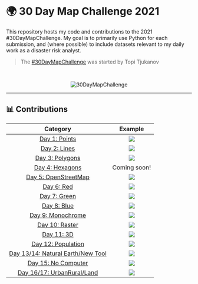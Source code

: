 # 🌍 30 Day Map Challenge 2021

This repository hosts my code and contributions to the 2021 #30DayMapChallenge. My goal is to primarily use Python for each submission, and (where possible) to include datasets relevant to my daily work as a disaster risk analyst.

> The [#30DayMapChallenge](https://github.com/tjukanovt/30DayMapChallenge) was started by Topi Tjukanov

<br />

<div align='center'>

![30DayMapChallenge](https://raw.githubusercontent.com/nicolepaul/30-day-map-challenge/main/resource/30dmpc_2021.png)

</div>

---

## 📊 Contributions

| Category             |  Example |
:-------------------------:|:-------------------------:
[Day 1: Points](notebooks/01_Points.ipynb)  |  ![](contributions/01_IRN.png)
[Day 2: Lines](notebooks/02_Lines.ipynb)  |  ![](contributions/02_Himalayas.png)
[Day 3: Polygons](notebooks/03_Polygons.ipynb)  |  ![](contributions/03_Verona.png)
[Day 4: Hexagons]()  |  Coming soon!
[Day 5: OpenStreetMap](notebooks/05_OSM.ipynb)  |  ![](contributions/05_Amsterdam.png)
[Day 6: Red](notebooks/06_Red.ipynb)  |  ![](contributions/06_2020.png)
[Day 7: Green](notebooks/07_Green.ipynb)  |  ![](contributions/07_Paris.png)
[Day 8: Blue](notebooks/08_Blue.ipynb)  |  ![](contributions/08_ISL.png)
[Day 9: Monochrome](notebooks/09_Monochrome.ipynb)  |  ![](contributions/09_Greece.png)
[Day 10: Raster](notebooks/10_Raster.ipynb)  |  ![](contributions/10_TUR.png)
[Day 11: 3D](notebooks/11_3D.ipynb)  |  ![](contributions/11_3D.png)
[Day 12: Population](notebooks/12_Population.ipynb)  |  ![](contributions/12_Population.png)
[Day 13/14: Natural Earth/New Tool](notebooks/13-14_NaturalEarth-NewTool.ipynb)  |  ![](contributions/13-14_Screenshot.png)
[Day 15: No Computer]()  |  ![](contributions/15_Pavia.JPG)
[Day 16/17: UrbanRural/Land](notebooks/16-17_UrbanRural-Land.ipynb)  |  ![](contributions/16-17_SMOD.JPG)
